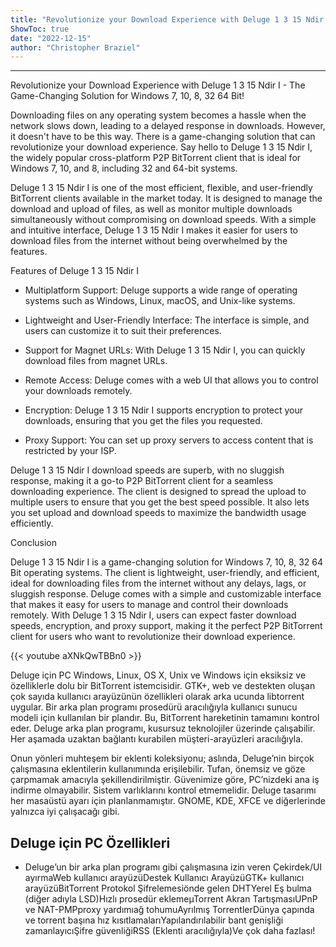 ```yaml
---
title: "Revolutionize your Download Experience with Deluge 1 3 15 Ndir I - The Game-Changing Solution for Windows 7, 10, 8, 32 64 Bit!"
ShowToc: true 
date: "2022-12-15"
author: "Christopher Braziel"
---
```

*****
Revolutionize your Download Experience with Deluge 1 3 15 Ndir I - The Game-Changing Solution for Windows 7, 10, 8, 32 64 Bit!

Downloading files on any operating system becomes a hassle when the network slows down, leading to a delayed response in downloads. However, it doesn't have to be this way. There is a game-changing solution that can revolutionize your download experience. Say hello to Deluge 1 3 15 Ndir I, the widely popular cross-platform P2P BitTorrent client that is ideal for Windows 7, 10, and 8, including 32 and 64-bit systems.

Deluge 1 3 15 Ndir I is one of the most efficient, flexible, and user-friendly BitTorrent clients available in the market today. It is designed to manage the download and upload of files, as well as monitor multiple downloads simultaneously without compromising on download speeds. With a simple and intuitive interface, Deluge 1 3 15 Ndir I makes it easier for users to download files from the internet without being overwhelmed by the features.

Features of Deluge 1 3 15 Ndir I

- Multiplatform Support: Deluge supports a wide range of operating systems such as Windows, Linux, macOS, and Unix-like systems.

- Lightweight and User-Friendly Interface: The interface is simple, and users can customize it to suit their preferences.

- Support for Magnet URLs: With Deluge 1 3 15 Ndir I, you can quickly download files from magnet URLs.

- Remote Access: Deluge comes with a web UI that allows you to control your downloads remotely.

- Encryption: Deluge 1 3 15 Ndir I supports encryption to protect your downloads, ensuring that you get the files you requested.

- Proxy Support: You can set up proxy servers to access content that is restricted by your ISP.

Deluge 1 3 15 Ndir I download speeds are superb, with no sluggish response, making it a go-to P2P BitTorrent client for a seamless downloading experience. The client is designed to spread the upload to multiple users to ensure that you get the best speed possible. It also lets you set upload and download speeds to maximize the bandwidth usage efficiently.

Conclusion

Deluge 1 3 15 Ndir I is a game-changing solution for Windows 7, 10, 8, 32 64 Bit operating systems. The client is lightweight, user-friendly, and efficient, ideal for downloading files from the internet without any delays, lags, or sluggish response. Deluge comes with a simple and customizable interface that makes it easy for users to manage and control their downloads remotely. With Deluge 1 3 15 Ndir I, users can expect faster download speeds, encryption, and proxy support, making it the perfect P2P BitTorrent client for users who want to revolutionize their download experience.

{{< youtube aXNkQwTBBn0 >}} 



Deluge için PC Windows, Linux, OS X, Unix ve Windows için eksiksiz ve özelliklerle dolu bir BitTorrent istemcisidir. GTK+, web ve destekten oluşan çok sayıda kullanıcı arayüzünün özellikleri olarak arka ucunda libtorrent uygular. Bir arka plan programı prosedürü aracılığıyla kullanıcı sunucu modeli için kullanılan bir plandır. Bu, BitTorrent hareketinin tamamını kontrol eder. Deluge arka plan programı, kusursuz teknolojiler üzerinde çalışabilir. Her aşamada uzaktan bağlantı kurabilen müşteri-arayüzleri aracılığıyla.
 
Onun yönleri muhteşem bir eklenti koleksiyonu; aslında, Deluge’nin birçok çalışmasına eklentilerin kullanımında erişilebilir. Tufan, önemsiz ve göze çarpmamak amacıyla şekillendirilmiştir. Güvenimize göre, PC’nizdeki ana iş indirme olmayabilir. Sistem varlıklarını kontrol etmemelidir. Deluge tasarımı her masaüstü ayarı için planlanmamıştır. GNOME, KDE, XFCE ve diğerlerinde yalnızca iyi çalışacağı gibi.
 
## Deluge için PC Özellikleri
 
- Deluge’un bir arka plan programı gibi çalışmasına izin veren Çekirdek/UI ayırmaWeb kullanıcı arayüzüDestek Kullanıcı ArayüzüGTK+ kullanıcı arayüzüBitTorrent Protokol Şifrelemesiönde gelen DHTYerel Eş bulma (diğer adıyla LSD)Hızlı prosedür eklemeµTorrent Akran TartışmasıUPnP ve NAT-PMPproxy yardımıağ tohumuAyrılmış TorrentlerDünya çapında ve torrent başına hız kısıtlamalarıYapılandırılabilir bant genişliği zamanlayıcıŞifre güvenliğiRSS (Eklenti aracılığıyla)Ve çok daha fazlası!




